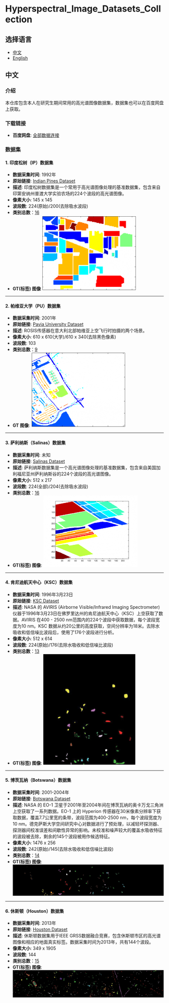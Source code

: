 # Hyperspectral_Image_Datasets_Collection

## 选择语言
- [中文](#中文)
- [English](en/README.md)

## 中文

### 介绍
本仓库包含本人在研究生期间常用的高光谱图像数据集，数据集也可以在百度网盘上获取。

### 下载链接
- **百度网盘**: [全部数据连接](https://pan.baidu.com/s/16hqvgJrxAgLm9_0o1Ljbwg?pwd=vstw)

### 数据集
#### 1. 印度松树（IP）数据集
- **数据采集时间**: 1992年
- **原始链接**: [Indian Pines Dataset](http://www.ehu.eus/ccwintco/index.php?title=Hyperspectral_Remote_Sensing_Scenes#Indian_Pines)
- **描述**: 印度松树数据集是一个常用于高光谱图像处理的基准数据集，包含来自印第安纳州普渡大学实验农场的224个波段的高光谱图像。
- **像素大小**: 145 x 145
- **波段数**: 224(原始)/200(去除吸水波段)
- **类别总数**：[16](data/Indian_Pines/Class_details.md)
- **GT(标签) 图像**
![Ground Truth Image](data/Indian_Pines/300px-Indian_pines_gt.png)
---

#### 2. 帕维亚大学（PU）数据集
- **数据采集时间**: 2001年
- **原始链接**: [Pavia University Dataset](http://www.ehu.eus/ccwintco/index.php?title=Hyperspectral_Remote_Sensing_Scenes#Pavia_Centre_and_University)
- **描述**: ROSIS传感器在意大利北部帕维亚上空飞行时拍摄的两个场景。
- **像素大小**: 610 x 610(大学)/610 x 340(去除黑色像素)
- **波段数**: 103
- **类别总数**：[9](data/Pavia/Class_details.md)
- **GT 图像**: 
![Pavia University Ground Truth](data/Pavia/300px-PaviaU_gt.png)
---

#### 3. 萨利纳斯（Salinas）数据集
- **数据采集时间**: 未知
- **原始链接**: [Salinas Dataset](http://www.ehu.eus/ccwintco/index.php?title=Hyperspectral_Remote_Sensing_Scenes#Salinas_scene)
- **描述**: 萨利纳斯数据集是一个高光谱图像处理的基准数据集，包含来自美国加利福尼亚州萨利纳斯谷的224个波段的高光谱图像。
- **像素大小**: 512 x 217
- **波段数**: 224(全部)/204(去除吸水波段)
- **类别总数**：[16](data/Salinas/Class_details.md)
- **GT(标签) 图像**:
![Ground Truth Image](data/Salinas/300px-Salinas_gt.png)
---

#### 4. 肯尼迪航天中心（KSC）数据集
- **数据采集时间**: 1996年3月23日
- **原始链接**: [KSC Dataset](https://www.ehu.eus/ccwintco/index.php?title=Hyperspectral_Remote_Sensing_Scenes#Kennedy_Space_Center_.28KSC.29)
- **描述**: NASA 的 AVIRIS (Airborne Visible/Infrared Imaging Spectrometer) 仪器于1996年3月23日在佛罗里达州的肯尼迪航天中心（KSC）上空获取了数据。AVIRIS 在400 - 2500 nm范围内的224个波段中获取数据，每个波段宽度为10 nm。KSC 数据从约20公里的高度获取，空间分辨率为18米。去除水吸收和低信噪比波段后，使用了176个波段进行分析。
- **像素大小**: 512 x 614
- **波段数**: 224(原始)/176(去除水吸收和低信噪比波段)
- **类别总数**：[13](data/KSC/Class_details.md)
- **GT(标签) 图像**:
![Ground Truth Image](data/KSC/gt.png)
---

#### 5. 博茨瓦纳（Botswana）数据集
- **数据采集时间**: 2001-2004年
- **原始链接**: [Botswana Dataset](https://www.ehu.eus/ccwintco/index.php?title=Hyperspectral_Remote_Sensing_Scenes#Botswana)
- **描述**: NASA 的 EO-1 卫星于2001年至2004年间在博茨瓦纳的奥卡万戈三角洲上空获取了一系列数据。EO-1 上的 Hyperion 传感器在30米像素分辨率下获取数据，覆盖7.7公里宽的条带，波段范围为400-2500 nm，每个波段宽度为10 nm。德克萨斯大学空间研究中心对数据进行了预处理，以减轻坏探测器、探测器间校准误差和间歇性异常的影响。未校准和噪声较大的覆盖水吸收特征的波段被去除，剩余的145个波段被用作候选特征。
- **像素大小**: 1476 x 256
- **波段数**: 242(原始)/145(去除水吸收和低信噪比波段)
- **类别总数**：[14](data/Botswana/Class_details.md)
- **GT(标签) 图像**:
![Ground Truth Image](data/Botswana/gt.png)
---

#### 6. 休斯顿（Houston）数据集
- **数据采集时间**: 2013年
- **原始链接**: [Houston Dataset](https://hyperspectral.ee.uh.edu/?page_id=459)
- **描述**: 休斯顿数据集用于IEEE GRSS数据融合竞赛，包含休斯顿市区的高光谱图像和相应的地面真实标签。数据采集时间为2013年，共有144个波段。
- **像素大小**: 349 x 1905
- **波段数**: 144
- **类别总数**：[15](data/Houston/Class_details.md)
- **GT(标签) 图像**:
![Ground Truth Image](data/Houston/gt.png)



